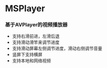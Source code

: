 # MSPlayer
### 基于AVPlayer的视频播放器
* 支持右滑前进，左滑后退
* 支持滑动滑竿来调节进度
* 支持滑动屏幕左侧调节进度，滑动右侧调节音量
* 竖屏下支持横屏
* 支持本地和网络视频
